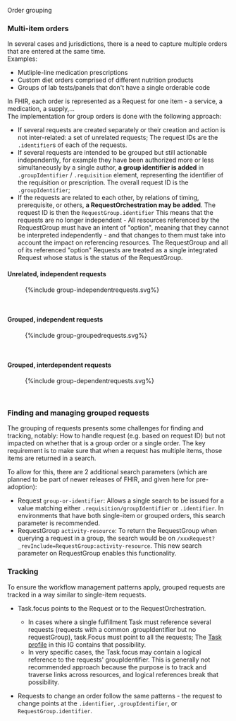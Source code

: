 Order grouping

### Multi-item orders

In several cases and jurisdictions, there is a need to capture multiple orders that are entered at the same time.  
Examples: 
* Mutliple-line medication prescriptions
* Custom diet orders comprised of different nutrition products
* Groups of lab tests/panels that don't have a single orderable code

In FHIR, each order is represented as a Request for one item - a service, a medication, a supply,...  
The implementation for group orders is done with the following approach:

* If several requests are created separately or their creation and action is not inter-related: a set of unrelated requests; The request IDs are the `.identifier`s of each of the requests.   
* If several requests are intended to be grouped but still actionable independently, for example they have been authorized more or less simultaneously by a single author, **a group identifier is added** in `.groupIdentifier` / `.requisition` element, representing the identifier of the requisition or prescription. The overall request ID is the `.groupIdentifier`;  
* If the requests are related to each other, by relations of timing, prerequisite, or others, **a RequestOrchestration may be added**. The request ID is then the `RequestGroup.identifier` This means that the requests are no longer independent - All resources referenced by the RequestGroup must have an intent of "option", meaning that they cannot be interpreted independently - and that changes to them must take into account the impact on referencing resources. The RequestGroup and all of its referenced "option" Requests are treated as a single integrated Request whose status is the status of the RequestGroup.


#### Unrelated, independent requests

<figure>
{%include group-independentrequests.svg%}
</figure>
<br clear="all"/>

#### Grouped, independent requests

<figure>
{%include group-groupedrequests.svg%}
</figure>
<br clear="all"/>

#### Grouped, interdependent requests
<figure>
{%include group-dependentrequests.svg%}
</figure>
<br clear="all"/>



### Finding and managing grouped requests 
The grouping of requests presents some challenges for finding and tracking, notably: How to handle request (e.g. based on request ID) but not impacted on whether that is a group order or a single order.
The key requirement is to make sure that when a request has multiple items, those items are returned in a search.

To allow for this, there are 2 additional search parameters (which are planned to be part of newer releases of FHIR, and given here for pre-adoption):

* Request `group-or-identifier`: Allows a single search to be issued for a value matching either `.requisition/groupIdentifier` or `.identifier`. In environments that have both single-item or grouped orders, this search parameter is recommended.
* RequestGroup `activity-resource`: To return the RequestGroup when querying a request in a group, the search would be on `/xxxRequest?_revInclude=RequestGroup:activity-resource`. This new search parameter on RequestGroup enables this functionality. 


### Tracking

To ensure the workflow management patterns apply, grouped requests are tracked in a way similar to single-item requests. 
* Task.focus points to the Request or to the RequestOrchestration.
  * In cases where a single fulfillment Task must reference several requests (requests with a common .groupIdentifier but no requestGroup), task.Focus must point to all the requests;  The [Task profile]() in this IG contains that possibility.
  * In very specific cases, the Task.focus may contain a logical reference to the requests' groupIdentifier. This is generally not recommended approach because the purpose is to track and traverse links across resources, and logical references break that possibility.
  

* Requests to change an order follow the same patterns - the request to change points at the `.identifier`, `.groupIdentifier`, or `RequestGroup.identifier`.

